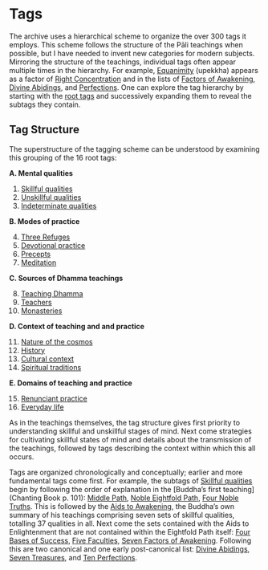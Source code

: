 # Tags
The archive uses a hierarchical scheme to organize the over 300 tags it employs. This scheme follows the structure of the Pāli teachings when possible, but I have needed to invent new categories for modern subjects. Mirroring the structure of the teachings, individual tags often appear multiple times in the hierarchy. For example, [Equanimity](tag:) (upekkha) appears as a factor of [Right Concentration](tag:) and in the lists of [Factors of Awakening](tag:), [Divine Abidings](tag:), and [Perfections](tag:). One can explore the tag hierarchy by starting with the [root tags](drilldown:root) and successively expanding them to reveal the subtags they contain.

## Tag Structure

The superstructure of the tagging scheme can be understood by examining this grouping of the 16 root tags:

__A. Mental qualities__

1. [Skillful qualities](drilldown:)
2. [Unskillful qualities](drilldown:)
3. [Indeterminate qualities](drilldown:)

 __B. Modes of practice__

4. [Three Refuges](drilldown:)
5. [Devotional practice](drilldown:)
6. [Precepts](drilldown:)
7. [Meditation](drilldown:)

 __C. Sources of Dhamma teachings__

8. [Teaching Dhamma](drilldown:)
9. [Teachers](drilldown:)
10. [Monasteries](drilldown:)

 __D. Context of teaching and and practice__

11. [Nature of the cosmos](drilldown:)
12. [History](drilldown:)
13. [Cultural context](drilldown:)
14. [Spiritual traditions](drilldown:)

 __E. Domains of teaching and practice__

15. [Renunciant practice](drilldown:)
16. [Everyday life](drilldown:)

As in the teachings themselves, the tag structure gives first priority to understanding skillful and unskillful stages of mind. Next come strategies for cultivating skillful states of mind and details about the transmission of the teachings, followed by tags describing the context within which this all occurs.

Tags are organized chronologically and conceptually; earlier and more fundamental tags come first. For example, the subtags of [Skillful qualities](drilldown:) begin by following the order of explanation in the [Buddha’s first teaching](Chanting Book p. 101): [Middle Path](tag:), [Noble Eightfold Path](tag:), [Four Noble Truths](tag:). This is followed by the [Aids to Awakening](tag:), the Buddha’s own summary of his teachings comprising seven sets of skillful qualities, totalling 37 qualities in all. Next come the sets contained with the Aids to Enlightenment that are not contained within the Eightfold Path itself: [Four Bases of Success](tag:), [Five Faculties](tag:), [Seven Factors of Awakening](tag:). Following this are two canonical and one early post-canonical list: [Divine Abidings](tag:), [Seven Treasures](tag:), and [Ten Perfections](tag:). 
